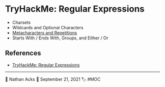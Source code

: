 # TryHackMe: Regular Expressions

* Charsets
* Wildcards and Optional Characters
* [Metacharacters and Repetitions](../log/2021-09-21%20TryHackMe%20-%20Pre%20Security%20(Supplements).md)
* Starts With / Ends With, Groups, and Either / Or

## References

* [TryHackMe: Regular Expressions](https://tryhackme.com/room/catregex)

- - - -

👤 Nathan Acks
📅 September 21, 2021
🏷️ #MOC

